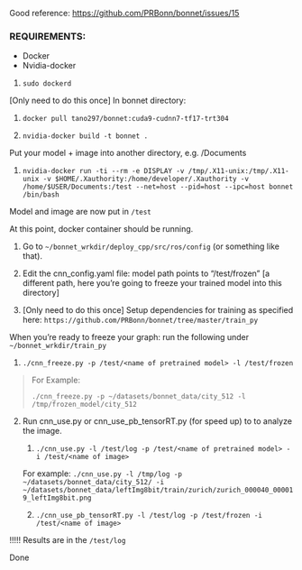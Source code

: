 ﻿Good reference: https://github.com/PRBonn/bonnet/issues/15


### REQUIREMENTS:
* Docker
* Nvidia-docker


1. `sudo dockerd`


[Only need to do this once] In bonnet directory: 

1. `docker pull tano297/bonnet:cuda9-cudnn7-tf17-trt304`

2. `nvidia-docker build -t bonnet .`

Put your model + image into another directory, e.g. /Documents

1. `nvidia-docker run -ti --rm -e DISPLAY -v /tmp/.X11-unix:/tmp/.X11-unix -v $HOME/.Xauthority:/home/developer/.Xauthority -v /home/$USER/Documents:/test --net=host --pid=host --ipc=host bonnet /bin/bash`

Model and image are now put in `/test`

At this point, docker container should be running.
1. Go to `~/bonnet_wrkdir/deploy_cpp/src/ros/config` (or something like that).

2. Edit the cnn_config.yaml file: model path points to “/test/frozen” [a different path, here you’re going to freeze your trained model into this directory]

3. [Only need to do this once] Setup dependencies for training as specified here:
`https://github.com/PRBonn/bonnet/tree/master/train_py`

When you’re ready to freeze your graph: run the following under `~/bonnet_wrkdir/train_py`

1. `./cnn_freeze.py -p /test/<name of pretrained model> -l /test/frozen`

> For Example:
> 
> `./cnn_freeze.py -p ~/datasets/bonnet_data/city_512 -l /tmp/frozen_model/city_512`

2. Run cnn_use.py or cnn_use_pb_tensorRT.py (for speed up) to to analyze the image.
   1. `./cnn_use.py -l /test/log -p /test/<name of pretrained model> -i /test/<name of image>`
   
   For example: `./cnn_use.py -l /tmp/log -p ~/datasets/bonnet_data/city_512/ -i ~/datasets/bonnet_data/leftImg8bit/train/zurich/zurich_000040_000019_leftImg8bit.png`

   2. `./cnn_use_pb_tensorRT.py -l /test/log -p /test/frozen -i /test/<name of image>`


!!!!!
Results are in the `/test/log`

Done

